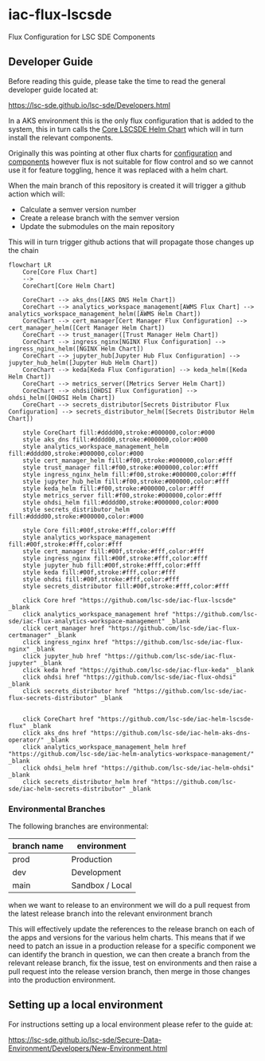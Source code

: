 # iac-flux-lscsde
Flux Configuration for LSC SDE Components

## Developer Guide
Before reading this guide, please take the time to read the general developer guide located at:

https://lsc-sde.github.io/lsc-sde/Developers.html

In a AKS environment this is the only flux configuration that is added to the system, this in turn calls the [Core LSCSDE Helm Chart](https://github.com/lsc-sde/iac-helm-lscsde-flux) which will in turn install the relevant components.

Originally this was pointing at other flux charts for [configuration](https://github.com/lsc-sde/iac-flux-lscsde-configuration) and [components](https://github.com/lsc-sde/iac-flux-lscsde-components) however flux is not suitable for flow control and so we cannot use it for feature toggling, hence it was replaced with a helm chart.

When the main branch of this repository is created it will trigger a github action which will:
* Calculate a semver version number
* Create a release branch with the semver version
* Update the submodules on the main repository

This will in turn trigger github actions that will propagate those changes up the chain

```mermaid
flowchart LR
    Core[Core Flux Chart]
    -->
    CoreChart[Core Helm Chart]

    CoreChart --> aks_dns([AKS DNS Helm Chart])
    CoreChart --> analytics_workspace_management[AWMS Flux Chart] --> analytics_workspace_management_helm([AWMS Helm Chart]) 
    CoreChart --> cert_manager[Cert Manager Flux Configuration] --> cert_manager_helm([Cert Manager Helm Chart])
    CoreChart --> trust_manager([Trust Manager Helm Chart])
    CoreChart --> ingress_nginx[NGINX Flux Configuration] --> ingress_nginx_helm([NGINX Helm Chart])
    CoreChart --> jupyter_hub[Jupyter Hub Flux Configuration] --> jupyter_hub_helm([Jupyter Hub Helm Chart])
    CoreChart --> keda[Keda Flux Configuration] --> keda_helm([Keda Helm Chart])
    CoreChart --> metrics_server([Metrics Server Helm Chart])
    CoreChart --> ohdsi[OHDSI Flux Configuration] --> ohdsi_helm([OHDSI Helm Chart])
    CoreChart --> secrets_distributor[Secrets Distributor Flux Configuration] --> secrets_distributor_helm([Secrets Distributor Helm Chart])

    style CoreChart fill:#dddd00,stroke:#000000,color:#000
    style aks_dns fill:#dddd00,stroke:#000000,color:#000
    style analytics_workspace_management_helm fill:#dddd00,stroke:#000000,color:#000
    style cert_manager_helm fill:#f00,stroke:#000000,color:#fff
    style trust_manager fill:#f00,stroke:#000000,color:#fff
    style ingress_nginx_helm fill:#f00,stroke:#000000,color:#fff
    style jupyter_hub_helm fill:#f00,stroke:#000000,color:#fff
    style keda_helm fill:#f00,stroke:#000000,color:#fff
    style metrics_server fill:#f00,stroke:#000000,color:#fff
    style ohdsi_helm fill:#dddd00,stroke:#000000,color:#000
    style secrets_distributor_helm fill:#dddd00,stroke:#000000,color:#000

    style Core fill:#00f,stroke:#fff,color:#fff
    style analytics_workspace_management fill:#00f,stroke:#fff,color:#fff
    style cert_manager fill:#00f,stroke:#fff,color:#fff
    style ingress_nginx fill:#00f,stroke:#fff,color:#fff
    style jupyter_hub fill:#00f,stroke:#fff,color:#fff
    style keda fill:#00f,stroke:#fff,color:#fff
    style ohdsi fill:#00f,stroke:#fff,color:#fff
    style secrets_distributor fill:#00f,stroke:#fff,color:#fff

    click Core href "https://github.com/lsc-sde/iac-flux-lscsde" _blank
    click analytics_workspace_management href "https://github.com/lsc-sde/iac-flux-analytics-workspace-management" _blank
    click cert_manager href "https://github.com/lsc-sde/iac-flux-certmanager" _blank
    click ingress_nginx href "https://github.com/lsc-sde/iac-flux-nginx" _blank
    click jupyter_hub href "https://github.com/lsc-sde/iac-flux-jupyter" _blank
    click keda href "https://github.com/lsc-sde/iac-flux-keda" _blank
    click ohdsi href "https://github.com/lsc-sde/iac-flux-ohdsi" _blank
    click secrets_distributor href "https://github.com/lsc-sde/iac-flux-secrets-distributor" _blank


    click CoreChart href "https://github.com/lsc-sde/iac-helm-lscsde-flux" _blank
    click aks_dns href "https://github.com/lsc-sde/iac-helm-aks-dns-operator/" _blank
    click analytics_workspace_management_helm href "https://github.com/lsc-sde/iac-helm-analytics-workspace-management/" _blank
    click ohdsi_helm href "https://github.com/lsc-sde/iac-helm-ohdsi" _blank
    click secrets_distributor_helm href "https://github.com/lsc-sde/iac-helm-secrets-distributor" _blank
```

### Environmental Branches
The following branches are environmental:

| branch name | environment |
| --- | --- |
| prod | Production |
| dev | Development |
| main | Sandbox / Local |

when we want to release to an environment we will do a pull request from the latest release branch into the relevant environment branch

This will effectively update the references to the release branch on each of the apps and versions for the various helm charts. This means that if we need to patch an issue in a production release for a specific component we can identify the branch in question, we can then create a branch from the relevant release branch, fix the issue, test on environments and then raise a pull request into the release version branch, then merge in those changes into the production environment.

## Setting up a local environment
For instructions setting up a local environment please refer to the guide at:

https://lsc-sde.github.io/lsc-sde/Secure-Data-Environment/Developers/New-Environment.html


